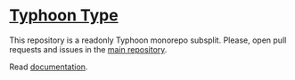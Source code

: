 # [Typhoon Type](https://github.com/typhoon-php/typhoon/blob/0.3.x/docs/Type.md)

This repository is a readonly Typhoon monorepo subsplit.
Please, open pull requests and issues in the [main repository](https://github.com/typhoon-php/typhoon).

Read [documentation](https://github.com/typhoon-php/typhoon/blob/0.3.x/docs/Type.md).
